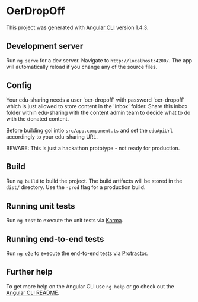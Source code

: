 # OerDropOff

This project was generated with [Angular CLI](https://github.com/angular/angular-cli) version 1.4.3.

## Development server

Run `ng serve` for a dev server. Navigate to `http://localhost:4200/`. The app will automatically reload if you change any of the source files.

## Config

Your edu-sharing needs a user 'oer-dropoff' with password 'oer-dropoff' which is just allowed to store content in the 'inbox' folder. Share this inbox folder within edu-sharing with the content admin team to decide what to do with the donated content.

Before building goi intio `src/app.component.ts` and set the `eduApiUrl` accordingly to your edu-sharing URL.

BEWARE: This is just a hackathon prototype - not ready for production.

## Build

Run `ng build` to build the project. The build artifacts will be stored in the `dist/` directory. Use the `-prod` flag for a production build.

## Running unit tests

Run `ng test` to execute the unit tests via [Karma](https://karma-runner.github.io).

## Running end-to-end tests

Run `ng e2e` to execute the end-to-end tests via [Protractor](http://www.protractortest.org/).

## Further help

To get more help on the Angular CLI use `ng help` or go check out the [Angular CLI README](https://github.com/angular/angular-cli/blob/master/README.md).
